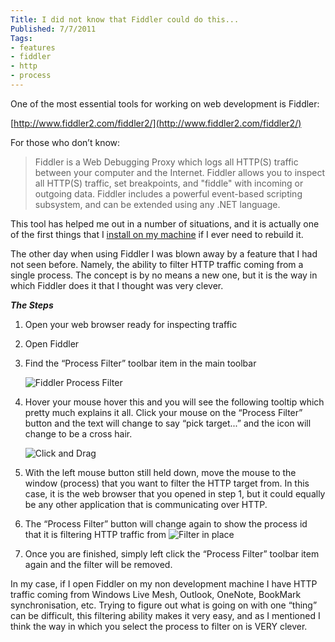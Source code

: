 ```yaml
---
Title: I did not know that Fiddler could do this...
Published: 7/7/2011
Tags:
- features
- fiddler
- http
- process
---
```


One of the most essential tools for working on web development is Fiddler:

[http://www.fiddler2.com/fiddler2/](http://www.fiddler2.com/fiddler2/)

For those who don’t know:

> Fiddler is a Web Debugging Proxy which logs all HTTP(S) traffic between your computer and the Internet. Fiddler allows you to inspect all HTTP(S) traffic, set breakpoints, and "fiddle" with incoming or outgoing data. Fiddler includes a powerful event-based scripting subsystem, and can be extended using any .NET language.

This tool has helped me out in a number of situations, and it is actually one of the first things that I [install on my machine](http://www.gep13.co.uk/blog/comprehensive-list-of-applicationsconfigurations-for-new-pc) if I ever need to rebuild it.

The other day when using Fiddler I was blown away by a feature that I had not seen before. Namely, the ability to filter HTTP traffic coming from a single process. The concept is by no means a new one, but it is the way in which Fiddler does it that I thought was very clever.

**_The Steps_**

1. Open your web browser ready for inspecting traffic
1. Open Fiddler
1. Find the “Process Filter” toolbar item in the main toolbar

    ![Fiddler Process Filter](https://gep13wpstorage.blob.core.windows.net/gep13/2011/7/7/image.png)

1. Hover your mouse hover this and you will see the following tooltip which pretty much explains it all. Click your mouse on the “Process Filter” button and the text will change to say “pick target...” and the icon will change to be a cross hair.

    ![Click and Drag](https://gep13wpstorage.blob.core.windows.net/gep13/2011/7/7/image1.png)

1. With the left mouse button still held down, move the mouse to the window (process) that you want to filter the HTTP target from. In this case, it is the web browser that you opened in step 1, but it could equally be any other application that is communicating over HTTP.
1. The “Process Filter” button will change again to show the process id that it is filtering HTTP traffic from
    ![Filter in place](https://gep13wpstorage.blob.core.windows.net/gep13/2011/7/7/image2.png)

1. Once you are finished, simply left click the “Process Filter” toolbar item again and the filter will be removed.

In my case, if I open Fiddler on my non development machine I have HTTP traffic coming from Windows Live Mesh, Outlook, OneNote, BookMark synchronisation, etc. Trying to figure out what is going on with one “thing” can be difficult, this filtering ability makes it very easy, and as I mentioned I think the way in which you select the process to filter on is VERY clever.
